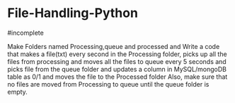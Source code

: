 # File-Handling-Python
#incomplete

Make Folders named Processing,queue and processed and Write a code that makes a file(txt) every second in the Processing folder, picks up all the files from processing and moves all the files to queue every 5 seconds and picks file from the queue folder and updates a column in MySQL/mongoDB table as 0/1 and moves the file to the Processed folder
Also, make sure that no files are moved from Processing to queue until the queue folder is empty.
